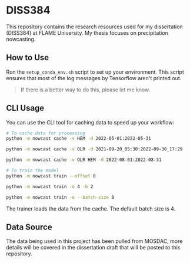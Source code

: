 # DISS384
This repository contains the research resources used for my dissertation (DISS384) at FLAME University. My thesis focuses on precipitation nowcasting.

## How to Use

Run the `setup_conda_env.sh` script to set up your environment. This script ensures that most of the log messages by Tensorflow aren't printed out.

> If there is a better way to do this, please let me know.

## CLI Usage

You can use the CLI tool for caching data to speed up your workflow:

```bash
# To cache data for processing
python -m nowcast cache -v HEM -d 2022-05-01:2022-05-31

python -m nowcast cache -v OLR -d 2021-09-20_05:30:2022-09-30_17:29

python -m nowcast cache -v OLR HEM -d 2022-08-01:2022-08-31
```

```bash
# To train the model
python -m nowcast train --offset 0

python -m nowcast train -o 4 -b 2

python -m nowcast train -o --batch-size 8
```

The trainer loads the data from the cache. The default batch size is 4.

## Data Source

The data being used in this project has been pulled from MOSDAC, more details will be covered in the dissertation draft that will be posted to this repository.
